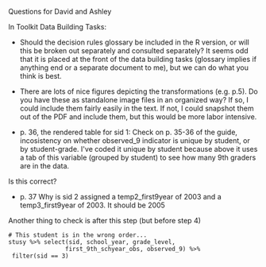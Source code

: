 Questions for David and Ashley

In Toolkit Data Building Tasks:

- Should the decision rules glossary be included in the R version, or will 
this be broken out separately and consulted separately? It seems odd that it 
is placed at the front of the data building tasks (glossary implies if anything 
end or a separate document to me), but we can do what you think is best.

- There are lots of nice figures depicting the transformations (e.g. p.5). Do you 
have these as standalone image files in an organized way? If so, I could include 
them fairly easily in the text. If not, I could snapshot them out of the PDF 
and include them, but this would be more labor intensive.

- p. 36, the rendered table for sid 1:
Check on p. 35-36 of the guide, incosistency on whether observed_9 indicator 
is unique by student, or by student-grade. I've coded it unique by student 
because above it uses a tab of this variable (grouped by student) to see how many 
9th graders are in the data. 

Is this correct?

- p. 37 Why is sid 2 assigned a temp2_first9year of 2003 and a temp3_first9year 
of 2003. It should be 2005

Another thing to check is after this step (but before step 4)

```
# This student is in the wrong order...
stusy %>% select(sid, school_year, grade_level, 
                first_9th_schyear_obs, observed_9) %>% 
 filter(sid == 3)
 
```




